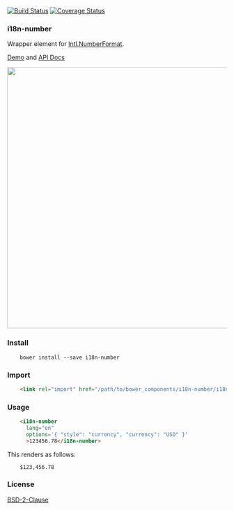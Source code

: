 [![Build Status](https://travis-ci.org/t2ym/i18n-number.svg?branch=master)](https://travis-ci.org/t2ym/i18n-number)
[![Coverage Status](https://coveralls.io/repos/github/t2ym/i18n-number/badge.svg?branch=master)](https://coveralls.io/github/t2ym/i18n-number?branch=master)

### i18n-number

Wrapper element for [Intl.NumberFormat](https://developer.mozilla.org/en-US/docs/Web/JavaScript/Reference/Global_Objects/NumberFormat).

[Demo](https://t2ym.github.io/i18n-number/components/i18n-number/demo) and [API Docs](https://t2ym.github.io/i18n-number/components/i18n-number/)

<img src="https://raw.githubusercontent.com/wiki/t2ym/i18n-number/i18n-number-demo.gif" width="600px">

### Install

```
    bower install --save i18n-number
```

### Import

```html
    <link rel="import" href="/path/to/bower_components/i18n-number/i18n-number.html">
```

### Usage

```html
    <i18n-number 
      lang="en"
      options='{ "style": "currency", "currency": "USD" }' 
      >123456.78</i18n-number>
```

This renders as follows:

```
    $123,456.78
```

### License

[BSD-2-Clause](https://github.com/t2ym/i18n-number/blob/master/LICENSE.md)
